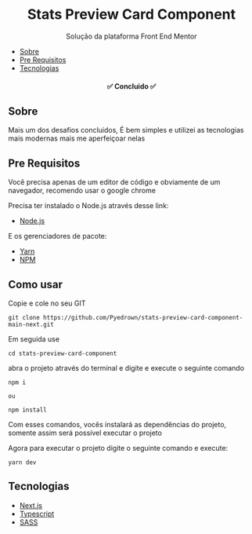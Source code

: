 <h1 align="center">Stats Preview Card Component</h1>

<p align="center">Solução da plataforma Front End Mentor</p>

* [Sobre](#Sobre)
* [Pre Requisitos](#Pre-requisitos)
* [Tecnologias](#tecnologias)

<h4 align="center">
  ✅ Concluido ✅
</h4>

## Sobre
Mais um dos desafios concluidos, É bem simples e utilizei as tecnologias mais modernas mais me aperfeiçoar nelas

## Pre Requisitos
Você precisa apenas de um editor de código e obviamente de um navegador, recomendo usar o google chrome

Precisa ter instalado o Node.js através desse link:

* [Node.js](https://nodejs.org/en/)

E os gerenciadores de pacote:

* [Yarn](https://classic.yarnpkg.com/lang/en/docs/install/#windows-stable)
* [NPM](https://docs.npmjs.com/downloading-and-installing-node-js-and-npm)

## Como usar
Copie e cole no seu GIT
```
git clone https://github.com/Pyedrown/stats-preview-card-component-main-next.git
```

Em seguida use
```
cd stats-preview-card-component
```

abra o projeto através do terminal e digite e execute o seguinte comando
```
npm i

ou

npm install
```

Com esses comandos, vocês instalará as dependências do projeto, somente assim será possível executar o projeto

Agora para executar o projeto digite o seguinte comando e execute:
```
yarn dev
```

## Tecnologias

- [Next.js](https://nextjs.org)
- [Typescript](https://www.typescriptlang.org)
- [SASS](https://sass-lang.com)

